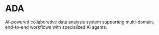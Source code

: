 # ADA
AI-powered collaborative data analysis system supporting multi-domain, end-to-end workflows with specialized AI agents.

